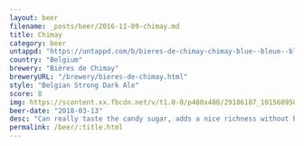 ```yaml
---
layout: beer
filename: _posts/beer/2016-11-09-chimay.md
title: Chimay
category: beer
untappd: "https://untappd.com/b/bieres-de-chimay-chimay-blue--bleue--blauw--grande-reserve-/34039"
country: "Belgium"
brewery: "Bières de Chimay"
breweryURL: "/brewery/bieres-de-chimay.html"
style: "Belgian Strong Dark Ale"
score: 8
img: https://scontent.xx.fbcdn.net/v/t1.0-0/p480x480/29186187_10156095061468745_989549525716697088_n.jpg?oh=1a97ae04816b7fcc8476cac418fc83bf&oe=5B481E42
beer-date: "2018-03-13"
desc: "Can really taste the candy sugar, adds a nice richness without being harsh. Nice warming sensation"
permalink: /beer/:title.html
---
```

